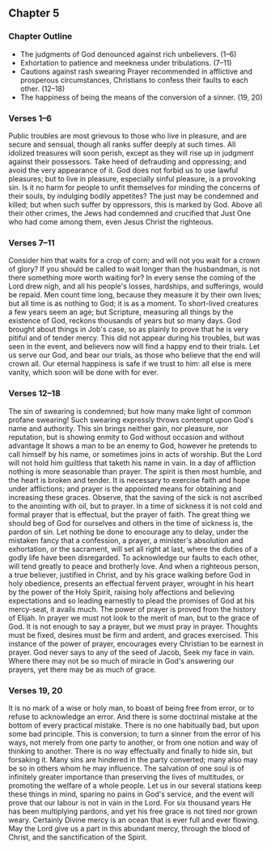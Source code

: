 ## Chapter 5

### Chapter Outline

- The judgments of God denounced against rich unbelievers. (1–6)
- Exhortation to patience and meekness under tribulations. (7–11)
- Cautions against rash swearing Prayer recommended in afflictive and prosperous circumstances, Christians to confess their faults to each other. (12–18)
- The happiness of being the means of the conversion of a sinner. (19, 20)

### Verses 1–6

Public troubles are most grievous to those who live in pleasure, and are secure and sensual, though all ranks suffer deeply at such times. All idolized treasures will soon perish, except as they will rise up in judgment against their possessors. Take heed of defrauding and oppressing; and avoid the very appearance of it. God does not forbid us to use lawful pleasures; but to live in pleasure, especially sinful pleasure, is a provoking sin. Is it no harm for people to unfit themselves for minding the concerns of their souls, by indulging bodily appetites? The just may be condemned and killed; but when such suffer by oppressors, this is marked by God. Above all their other crimes, the Jews had condemned and crucified that Just One who had come among them, even Jesus Christ the righteous.

### Verses 7–11

Consider him that waits for a crop of corn; and will not you wait for a crown of glory? If you should be called to wait longer than the husbandman, is not there something more worth waiting for? In every sense the coming of the Lord drew nigh, and all his people's losses, hardships, and sufferings, would be repaid. Men count time long, because they measure it by their own lives; but all time is as nothing to God; it is as a moment. To short-lived creatures a few years seem an age; but Scripture, measuring all things by the existence of God, reckons thousands of years but so many days. God brought about things in Job's case, so as plainly to prove that he is very pitiful and of tender mercy. This did not appear during his troubles, but was seen in the event, and believers now will find a happy end to their trials. Let us serve our God, and bear our trials, as those who believe that the end will crown all. Our eternal happiness is safe if we trust to him: all else is mere vanity, which soon will be done with for ever.

### Verses 12–18

The sin of swearing is condemned; but how many make light of common profane swearing! Such swearing expressly throws contempt upon God's name and authority. This sin brings neither gain, nor pleasure, nor reputation, but is showing enmity to God without occasion and without advantage It shows a man to be an enemy to God, however he pretends to call himself by his name, or sometimes joins in acts of worship. But the Lord will not hold him guiltless that taketh his name in vain. In a day of affliction nothing is more seasonable than prayer. The spirit is then most humble, and the heart is broken and tender. It is necessary to exercise faith and hope under afflictions; and prayer is the appointed means for obtaining and increasing these graces. Observe, that the saving of the sick is not ascribed to the anointing with oil, but to prayer. In a time of sickness it is not cold and formal prayer that is effectual, but the prayer of faith. The great thing we should beg of God for ourselves and others in the time of sickness is, the pardon of sin. Let nothing be done to encourage any to delay, under the mistaken fancy that a confession, a prayer, a minister's absolution and exhortation, or the sacrament, will set all right at last, where the duties of a godly life have been disregarded. To acknowledge our faults to each other, will tend greatly to peace and brotherly love. And when a righteous person, a true believer, justified in Christ, and by his grace walking before God in holy obedience, presents an effectual fervent prayer, wrought in his heart by the power of the Holy Spirit, raising holy affections and believing expectations and so leading earnestly to plead the promises of God at his mercy-seat, it avails much. The power of prayer is proved from the history of Elijah. In prayer we must not look to the merit of man, but to the grace of God. It is not enough to say a prayer, but we must pray in prayer. Thoughts must be fixed, desires must be firm and ardent, and graces exercised. This instance of the power of prayer, encourages every Christian to be earnest in prayer. God never says to any of the seed of Jacob, Seek my face in vain. Where there may not be so much of miracle in God's answering our prayers, yet there may be as much of grace.

### Verses 19, 20

It is no mark of a wise or holy man, to boast of being free from error, or to refuse to acknowledge an error. And there is some doctrinal mistake at the bottom of every practical mistake. There is no one habitually bad, but upon some bad principle. This is conversion; to turn a sinner from the error of his ways, not merely from one party to another, or from one notion and way of thinking to another. There is no way effectually and finally to hide sin, but forsaking it. Many sins are hindered in the party converted; many also may be so in others whom he may influence. The salvation of one soul is of infinitely greater importance than preserving the lives of multitudes, or promoting the welfare of a whole people. Let us in our several stations keep these things in mind, sparing no pains in God's service, and the event will prove that our labour is not in vain in the Lord. For six thousand years He has been multiplying pardons, and yet his free grace is not tired nor grown weary. Certainly Divine mercy is an ocean that is ever full and ever flowing. May the Lord give us a part in this abundant mercy, through the blood of Christ, and the sanctification of the Spirit.

